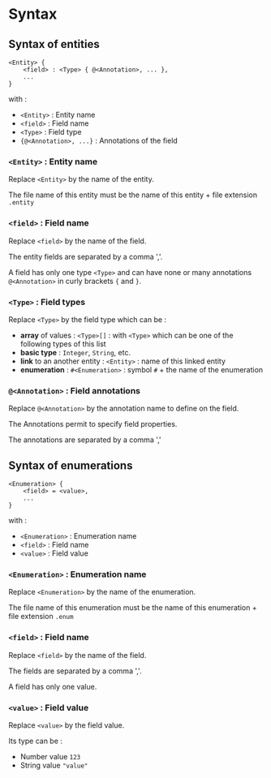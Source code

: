Syntax
======

Syntax of entities
------------------

```
<Entity> {
    <field> : <Type> { @<Annotation>, ... },
    ...
}
```

with :
- ```<Entity>``` : Entity name
- ```<field>``` : Field name
- ```<Type>``` : Field type
- ```{@<Annotation>, ...}``` : Annotations of the field

### ```<Entity>``` : Entity name ###

Replace ```<Entity>``` by the name of the entity.

The file name of this entity must be the name of this entity + file extension ```.entity```


### ```<field>``` : Field name ###

Replace ```<field>``` by the name of the field.

The entity fields are separated by a comma ','.

A field has only one type ```<Type>``` and can have none or many annotations ```@<Annotation>``` in curly brackets ```{``` and ```}```.

### ```<Type>``` : Field types ###

Replace ```<Type>``` by the field type which can be :

  - **array** of values : ```<Type>[]``` : with ```<Type>``` which can be one of the following types of this list
  - **basic type** : ```Integer```, ```String```, etc.
  - **link** to an another entity : ```<Entity>``` : name of this linked entity
  - **enumeration** : ```#<Enumeration>``` : symbol ```#``` + the name of the enumeration

### ```@<Annotation>``` : Field annotations ###

Replace ```@<Annotation>``` by the annotation name to define on the field.

The Annotations permit to specify field properties.

The annotations are separated by a comma ','

Syntax of enumerations
----------------------

```
<Enumeration> {
    <field> = <value>,
    ...
}
```

with :
- ```<Enumeration>``` : Enumeration name
- ```<field>``` : Field name
- ```<value>``` : Field value

### ```<Enumeration>``` : Enumeration name ###

Replace ```<Enumeration>``` by the name of the enumeration.

The file name of this enumeration must be the name of this enumeration + file extension ```.enum```


### ```<field>``` : Field name ###

Replace ```<field>``` by the name of the field.

The fields are separated by a comma ','.

A field has only one value.


### ```<value>``` : Field value ###

Replace ```<value>``` by the field value.

Its type can be :
- Number value ```123```
- String value ```"value"```


